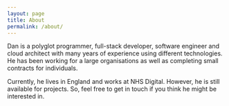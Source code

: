 ```yaml
---
layout: page
title: About
permalink: /about/
---
```


Dan is a polyglot programmer, full-stack developer, software engineer and cloud architect with many years of experience using different technologies. He has been working for a large organisations as well as completing small contracts for individuals.

Currently, he lives in England and works at NHS Digital. However, he is still available for projects. So, feel free to get in touch if you think he might be interested in.
